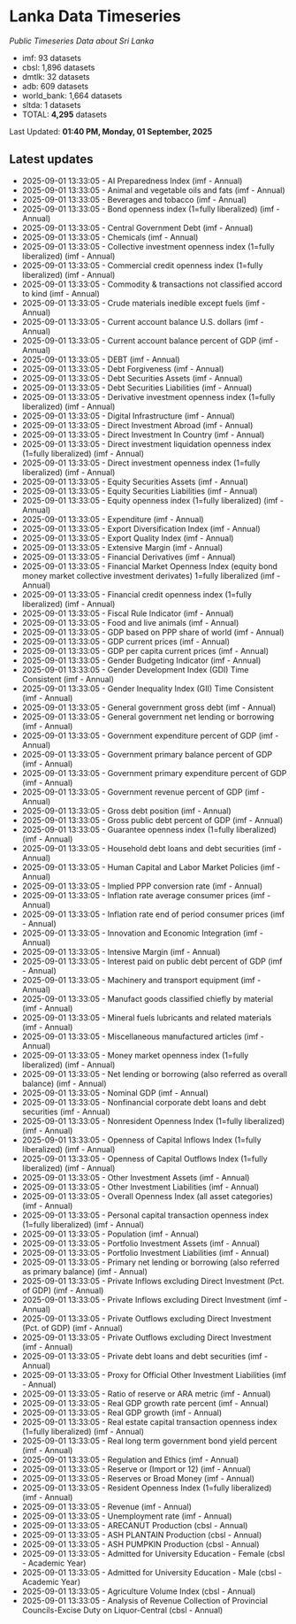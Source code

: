 # Lanka Data Timeseries
*Public Timeseries Data about Sri Lanka*

* imf: 93 datasets
* cbsl: 1,896 datasets
* dmtlk: 32 datasets
* adb: 609 datasets
* world_bank: 1,664 datasets
* sltda: 1 datasets
* TOTAL: **4,295** datasets

Last Updated: **01:40 PM, Monday, 01 September, 2025**

## Latest updates

* 2025-09-01 13:33:05 - AI Preparedness Index (imf - Annual)
* 2025-09-01 13:33:05 - Animal and vegetable oils and fats (imf - Annual)
* 2025-09-01 13:33:05 - Beverages and tobacco (imf - Annual)
* 2025-09-01 13:33:05 - Bond openness index (1=fully liberalized) (imf - Annual)
* 2025-09-01 13:33:05 - Central Government Debt (imf - Annual)
* 2025-09-01 13:33:05 - Chemicals (imf - Annual)
* 2025-09-01 13:33:05 - Collective investment openness index (1=fully liberalized) (imf - Annual)
* 2025-09-01 13:33:05 - Commercial credit openness index (1=fully liberalized) (imf - Annual)
* 2025-09-01 13:33:05 - Commodity & transactions not classified accord to kind (imf - Annual)
* 2025-09-01 13:33:05 - Crude materials inedible except fuels (imf - Annual)
* 2025-09-01 13:33:05 - Current account balance U.S. dollars (imf - Annual)
* 2025-09-01 13:33:05 - Current account balance percent of GDP (imf - Annual)
* 2025-09-01 13:33:05 - DEBT (imf - Annual)
* 2025-09-01 13:33:05 - Debt Forgiveness (imf - Annual)
* 2025-09-01 13:33:05 - Debt Securities Assets (imf - Annual)
* 2025-09-01 13:33:05 - Debt Securities Liabilities (imf - Annual)
* 2025-09-01 13:33:05 - Derivative investment openness index (1=fully liberalized) (imf - Annual)
* 2025-09-01 13:33:05 - Digital Infrastructure (imf - Annual)
* 2025-09-01 13:33:05 - Direct Investment Abroad (imf - Annual)
* 2025-09-01 13:33:05 - Direct Investment In Country (imf - Annual)
* 2025-09-01 13:33:05 - Direct investment liquidation openness index (1=fully liberalized) (imf - Annual)
* 2025-09-01 13:33:05 - Direct investment openness index (1=fully liberalized) (imf - Annual)
* 2025-09-01 13:33:05 - Equity Securities Assets (imf - Annual)
* 2025-09-01 13:33:05 - Equity Securities Liabilities (imf - Annual)
* 2025-09-01 13:33:05 - Equity openness index (1=fully liberalized) (imf - Annual)
* 2025-09-01 13:33:05 - Expenditure (imf - Annual)
* 2025-09-01 13:33:05 - Export Diversification Index (imf - Annual)
* 2025-09-01 13:33:05 - Export Quality Index (imf - Annual)
* 2025-09-01 13:33:05 - Extensive Margin (imf - Annual)
* 2025-09-01 13:33:05 - Financial Derivatives (imf - Annual)
* 2025-09-01 13:33:05 - Financial Market Openness Index (equity bond money market collective investment derivates) 1=fully liberalized (imf - Annual)
* 2025-09-01 13:33:05 - Financial credit openness index (1=fully liberalized) (imf - Annual)
* 2025-09-01 13:33:05 - Fiscal Rule Indicator (imf - Annual)
* 2025-09-01 13:33:05 - Food and live animals (imf - Annual)
* 2025-09-01 13:33:05 - GDP based on PPP share of world (imf - Annual)
* 2025-09-01 13:33:05 - GDP current prices (imf - Annual)
* 2025-09-01 13:33:05 - GDP per capita current prices (imf - Annual)
* 2025-09-01 13:33:05 - Gender Budgeting Indicator (imf - Annual)
* 2025-09-01 13:33:05 - Gender Development Index (GDI) Time Consistent (imf - Annual)
* 2025-09-01 13:33:05 - Gender Inequality Index (GII) Time Consistent (imf - Annual)
* 2025-09-01 13:33:05 - General government gross debt (imf - Annual)
* 2025-09-01 13:33:05 - General government net lending or borrowing (imf - Annual)
* 2025-09-01 13:33:05 - Government expenditure percent of GDP (imf - Annual)
* 2025-09-01 13:33:05 - Government primary balance percent of GDP (imf - Annual)
* 2025-09-01 13:33:05 - Government primary expenditure percent of GDP (imf - Annual)
* 2025-09-01 13:33:05 - Government revenue percent of GDP (imf - Annual)
* 2025-09-01 13:33:05 - Gross debt position (imf - Annual)
* 2025-09-01 13:33:05 - Gross public debt percent of GDP (imf - Annual)
* 2025-09-01 13:33:05 - Guarantee openness index (1=fully liberalized) (imf - Annual)
* 2025-09-01 13:33:05 - Household debt loans and debt securities (imf - Annual)
* 2025-09-01 13:33:05 - Human Capital and Labor Market Policies (imf - Annual)
* 2025-09-01 13:33:05 - Implied PPP conversion rate (imf - Annual)
* 2025-09-01 13:33:05 - Inflation rate average consumer prices (imf - Annual)
* 2025-09-01 13:33:05 - Inflation rate end of period consumer prices (imf - Annual)
* 2025-09-01 13:33:05 - Innovation and Economic Integration (imf - Annual)
* 2025-09-01 13:33:05 - Intensive Margin (imf - Annual)
* 2025-09-01 13:33:05 - Interest paid on public debt percent of GDP (imf - Annual)
* 2025-09-01 13:33:05 - Machinery and transport equipment (imf - Annual)
* 2025-09-01 13:33:05 - Manufact goods classified chiefly by material (imf - Annual)
* 2025-09-01 13:33:05 - Mineral fuels lubricants and related materials (imf - Annual)
* 2025-09-01 13:33:05 - Miscellaneous manufactured articles (imf - Annual)
* 2025-09-01 13:33:05 - Money market openness index (1=fully liberalized) (imf - Annual)
* 2025-09-01 13:33:05 - Net lending or borrowing (also referred as overall balance) (imf - Annual)
* 2025-09-01 13:33:05 - Nominal GDP (imf - Annual)
* 2025-09-01 13:33:05 - Nonfinancial corporate debt loans and debt securities (imf - Annual)
* 2025-09-01 13:33:05 - Nonresident Openness Index (1=fully liberalized) (imf - Annual)
* 2025-09-01 13:33:05 - Openness of Capital Inflows Index (1=fully liberalized) (imf - Annual)
* 2025-09-01 13:33:05 - Openness of Capital Outflows Index (1=fully liberalized) (imf - Annual)
* 2025-09-01 13:33:05 - Other Investment Assets (imf - Annual)
* 2025-09-01 13:33:05 - Other Investment Liabilities (imf - Annual)
* 2025-09-01 13:33:05 - Overall Openness Index (all asset categories) (imf - Annual)
* 2025-09-01 13:33:05 - Personal capital transaction openness index (1=fully liberalized) (imf - Annual)
* 2025-09-01 13:33:05 - Population (imf - Annual)
* 2025-09-01 13:33:05 - Portfolio Investment Assets (imf - Annual)
* 2025-09-01 13:33:05 - Portfolio Investment Liabilities (imf - Annual)
* 2025-09-01 13:33:05 - Primary net lending or borrowing (also referred as primary balance) (imf - Annual)
* 2025-09-01 13:33:05 - Private Inflows excluding Direct Investment (Pct. of GDP) (imf - Annual)
* 2025-09-01 13:33:05 - Private Inflows excluding Direct Investment (imf - Annual)
* 2025-09-01 13:33:05 - Private Outflows excluding Direct Investment (Pct. of GDP) (imf - Annual)
* 2025-09-01 13:33:05 - Private Outflows excluding Direct Investment (imf - Annual)
* 2025-09-01 13:33:05 - Private debt loans and debt securities (imf - Annual)
* 2025-09-01 13:33:05 - Proxy for Official Other Investment Liabilities (imf - Annual)
* 2025-09-01 13:33:05 - Ratio of reserve or ARA metric (imf - Annual)
* 2025-09-01 13:33:05 - Real GDP growth rate percent (imf - Annual)
* 2025-09-01 13:33:05 - Real GDP growth (imf - Annual)
* 2025-09-01 13:33:05 - Real estate capital transaction openness index (1=fully liberalized) (imf - Annual)
* 2025-09-01 13:33:05 - Real long term government bond yield percent (imf - Annual)
* 2025-09-01 13:33:05 - Regulation and Ethics (imf - Annual)
* 2025-09-01 13:33:05 - Reserve or (Import or 12) (imf - Annual)
* 2025-09-01 13:33:05 - Reserves or Broad Money (imf - Annual)
* 2025-09-01 13:33:05 - Resident Openness Index (1=fully liberalized) (imf - Annual)
* 2025-09-01 13:33:05 - Revenue (imf - Annual)
* 2025-09-01 13:33:05 - Unemployment rate (imf - Annual)
* 2025-09-01 13:33:05 - ARECANUT Production (cbsl - Annual)
* 2025-09-01 13:33:05 - ASH PLANTAIN Production (cbsl - Annual)
* 2025-09-01 13:33:05 - ASH PUMPKIN Production (cbsl - Annual)
* 2025-09-01 13:33:05 - Admitted for University Education - Female (cbsl - Academic Year)
* 2025-09-01 13:33:05 - Admitted for University Education - Male (cbsl - Academic Year)
* 2025-09-01 13:33:05 - Agriculture Volume Index (cbsl - Annual)
* 2025-09-01 13:33:05 - Analysis of Revenue Collection of Provincial Councils-Excise Duty on Liquor-Central (cbsl - Annual)